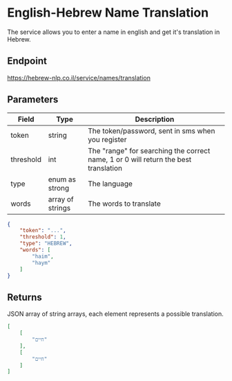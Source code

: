 # English-Hebrew Name Translation

The service allows you to enter a name in english and get it's translation in Hebrew.


## Endpoint
https://hebrew-nlp.co.il/service/names/translation

## Parameters
Field | Type | Description
------|------|-------------
token | string | The token/password, sent in sms when you register
threshold | int | The "range" for searching the correct name, 1 or 0 will return the best translation 
type | enum as strong | The language 
words | array of strings | The words to translate

```json
{
    "token": "...",
    "threshold": 1,
    "type": "HEBREW",
    "words": [
        "haim",
        "haym"
    ]
}
```

## Returns 
JSON array of string arrays, each element represents a possible translation.

```json
[
    [
        "חיים"
    ],
    [
        "חיים"
    ]
]
```